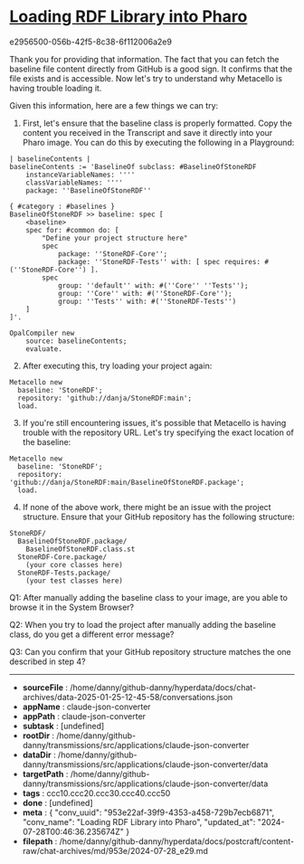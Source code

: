 # [Loading RDF Library into Pharo](https://claude.ai/chat/953e22af-39f9-4353-a458-729b7ecb6871)

e2956500-056b-42f5-8c38-6f112006a2e9

 Thank you for providing that information. The fact that you can fetch the baseline file content directly from GitHub is a good sign. It confirms that the file exists and is accessible. Now let's try to understand why Metacello is having trouble loading it.

Given this information, here are a few things we can try:

1. First, let's ensure that the baseline class is properly formatted. Copy the content you received in the Transcript and save it directly into your Pharo image. You can do this by executing the following in a Playground:

```smalltalk
| baselineContents |
baselineContents := 'BaselineOf subclass: #BaselineOfStoneRDF
    instanceVariableNames: ''''
    classVariableNames: ''''
    package: ''BaselineOfStoneRDF''

{ #category : #baselines }
BaselineOfStoneRDF >> baseline: spec [
    <baseline>
    spec for: #common do: [
        "Define your project structure here"
        spec 
            package: ''StoneRDF-Core'';
            package: ''StoneRDF-Tests'' with: [ spec requires: #(''StoneRDF-Core'') ].
        spec 
            group: ''default'' with: #(''Core'' ''Tests'');
            group: ''Core'' with: #(''StoneRDF-Core'');
            group: ''Tests'' with: #(''StoneRDF-Tests'')
    ]
]'.

OpalCompiler new
    source: baselineContents;
    evaluate.
```

2. After executing this, try loading your project again:

```smalltalk
Metacello new
  baseline: 'StoneRDF';
  repository: 'github://danja/StoneRDF:main';
  load.
```

3. If you're still encountering issues, it's possible that Metacello is having trouble with the repository URL. Let's try specifying the exact location of the baseline:

```smalltalk
Metacello new
  baseline: 'StoneRDF';
  repository: 'github://danja/StoneRDF:main/BaselineOfStoneRDF.package';
  load.
```

4. If none of the above work, there might be an issue with the project structure. Ensure that your GitHub repository has the following structure:

```
StoneRDF/
  BaselineOfStoneRDF.package/
    BaselineOfStoneRDF.class.st
  StoneRDF-Core.package/
    (your core classes here)
  StoneRDF-Tests.package/
    (your test classes here)
```

Q1: After manually adding the baseline class to your image, are you able to browse it in the System Browser?

Q2: When you try to load the project after manually adding the baseline class, do you get a different error message?

Q3: Can you confirm that your GitHub repository structure matches the one described in step 4?

---

* **sourceFile** : /home/danny/github-danny/hyperdata/docs/chat-archives/data-2025-01-25-12-45-58/conversations.json
* **appName** : claude-json-converter
* **appPath** : claude-json-converter
* **subtask** : [undefined]
* **rootDir** : /home/danny/github-danny/transmissions/src/applications/claude-json-converter
* **dataDir** : /home/danny/github-danny/transmissions/src/applications/claude-json-converter/data
* **targetPath** : /home/danny/github-danny/transmissions/src/applications/claude-json-converter/data
* **tags** : ccc10.ccc20.ccc30.ccc40.ccc50
* **done** : [undefined]
* **meta** : {
  "conv_uuid": "953e22af-39f9-4353-a458-729b7ecb6871",
  "conv_name": "Loading RDF Library into Pharo",
  "updated_at": "2024-07-28T00:46:36.235674Z"
}
* **filepath** : /home/danny/github-danny/hyperdata/docs/postcraft/content-raw/chat-archives/md/953e/2024-07-28_e29.md
